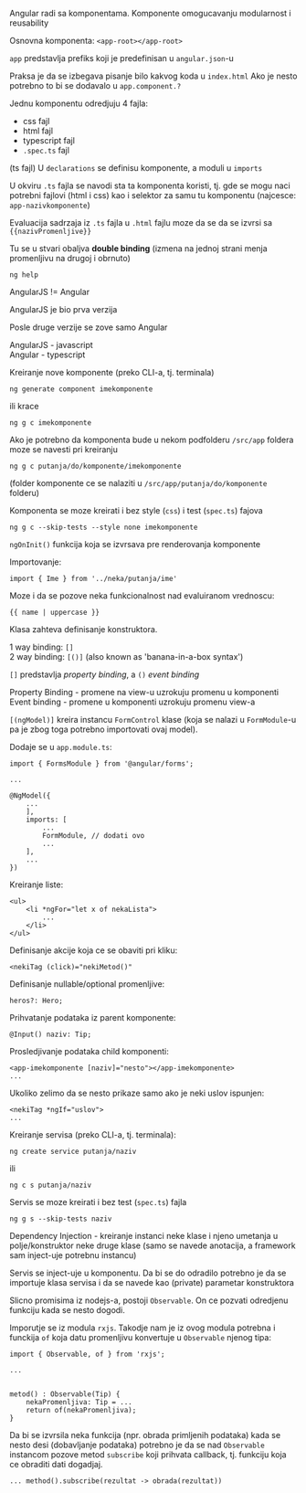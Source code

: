 
Angular radi sa komponentama. Komponente omogucavanju modularnost i
reusability

Osnovna komponenta: `<app-root></app-root>`

`app` predstavlja prefiks koji je predefinisan u `angular.json`-u

Praksa je da se izbegava pisanje bilo kakvog koda u `index.html`
Ako je nesto potrebno to bi se dodavalo u `app.component.?`


Jednu komponentu odredjuju 4 fajla:
- css fajl
- html fajl
- typescript fajl
- `.spec.ts` fajl




(ts fajl)
U `declarations` se definisu komponente, a moduli u `imports`


U okviru `.ts` fajla se navodi sta ta komponenta koristi, tj. gde se mogu naci
potrebni fajlovi (html i css) kao i selektor za samu tu komponentu 
(najcesce: `app-nazivkomponente`)

Evaluacija sadrzaja iz `.ts` fajla u `.html` fajlu moze da se da se izvrsi 
sa `{{nazivPromenljive}}`


Tu se u stvari obaljva **double binding** (izmena na jednoj strani menja
promenljivu na drugoj i obrnuto)



`ng help`



AngularJS != Angular


AngularJS je bio prva verzija

Posle druge verzije se zove samo Angular

AngularJS - javascript  
Angular   - typescript



Kreiranje nove komponente (preko CLI-a, tj. terminala)
```
ng generate component imekomponente
```
ili krace
```
ng g c imekomponente
```

Ako je potrebno da komponenta bude u nekom podfolderu `/src/app` foldera moze se navesti pri kreiranju
```
ng g c putanja/do/komponente/imekomponente
```
(folder komponente ce se nalaziti u `/src/app/putanja/do/komponente` folderu)

Komponenta se moze kreirati i bez style (`css`) i test (`spec.ts`) fajova
```
ng g c --skip-tests --style none imekomponente
```


`ngOnInit()` funkcija koja se izvrsava pre renderovanja komponente

    
    
Importovanje:
```
import { Ime } from '../neka/putanja/ime'
```


Moze i da se pozove neka funkcionalnost nad evaluiranom vrednoscu:
```
{{ name | uppercase }}
```


Klasa zahteva definisanje konstruktora.

1 way binding: `[]`  
2 way binding: `[()]` (also known as 'banana-in-a-box syntax')

`[]` predstavlja *property binding*, a `()` *event binding*



Property Binding - promene na view-u uzrokuju promenu u komponenti  
Event binding    - promene u komponenti uzrokuju promenu view-a

 

`[(ngModel)]` kreira instancu `FormControl` klase (koja se nalazi u `FormModule`-u 
pa je zbog toga potrebno importovati ovaj model). 

Dodaje se u `app.module.ts`:
```
import { FormsModule } from '@angular/forms';

...

@NgModel({
    ...
    ],
    imports: [
        ...
        FormModule, // dodati ovo
        ...
    ],
    ...
})
```


Kreiranje liste:
```
<ul>
    <li *ngFor="let x of nekaLista">
        ...
    </li>
</ul>
```


Definisanje akcije koja ce se obaviti pri kliku:
```
<nekiTag (click)="nekiMetod()"
```


Definisanje nullable/optional promenljive:
```
heros?: Hero;

```



Prihvatanje podataka iz parent komponente:
```
@Input() naziv: Tip;
```

Prosledjivanje podataka child komponenti:
```
<app-imekomponente [naziv]="nesto"></app-imekomponente>
...
```


Ukoliko zelimo da se nesto prikaze samo ako je neki uslov ispunjen:
```
<nekiTag *ngIf="uslov">
...
```


Kreiranje servisa (preko CLI-a, tj. terminala):
```
ng create service putanja/naziv
```

ili 

```
ng c s putanja/naziv
```
Servis se moze kreirati i bez test (`spec.ts`) fajla
```
ng g s --skip-tests naziv
```



Dependency Injection - kreiranje instanci neke klase i njeno umetanja u 
                       polje/konstruktor neke druge klase (samo se navede
                       anotacija, a framework sam inject-uje potrebnu instancu)
                       
                       
                       
Servis se inject-uje u komponentu. Da bi se do odradilo potrebno je da se importuje
klasa servisa i da se navede kao (private) parametar konstruktora


Slicno promisima iz nodejs-a, postoji `Observable`. On ce pozvati odredjenu funkciju
kada se nesto dogodi.

Imporutje se iz modula `rxjs`. Takodje nam je iz ovog modula potrebna i funckija `of`
koja datu promenljivu konvertuje u `Observable` njenog tipa:
```
import { Observable, of } from 'rxjs';

...


metod() : Observable(Tip) {
    nekaPromenljiva: Tip = ...
    return of(nekaPromenljiva);
}
```

Da bi se izvrsila neka funkcija (npr. obrada primljenih podataka) kada se nesto desi
(dobavljanje podataka) potrebno je da se nad `Observable` instancom pozove metod
`subscribe` koji prihvata callback, tj. funkciju koja ce obraditi dati dogadjaj.

```
... method().subscribe(rezultat -> obrada(rezultat))
```
